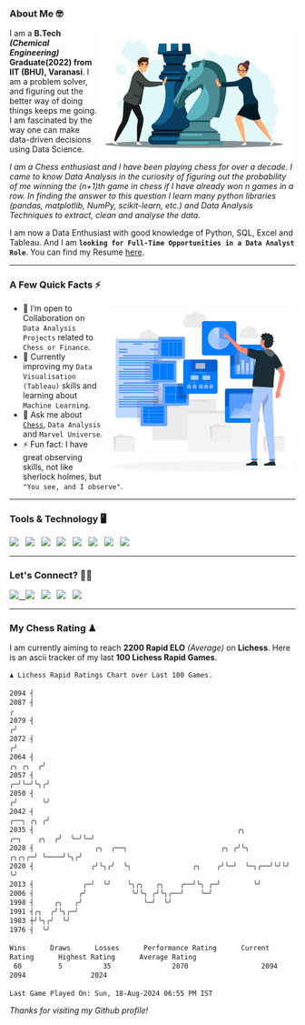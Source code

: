 ### About Me 🤓
<img align="right" alt="Coding" width="350" src="https://github.com/Laxman-Lakhan/Laxman-Lakhan/blob/master/Assets/Chess_Vector.jpg">   

I am a **B.Tech** _**(Chemical Engineering)**_ **Graduate(2022) from IIT (BHU), Varanasi**. I am a problem solver, and figuring out the better way of doing things keeps me going. I am fascinated by the way one can make data-driven decisions using Data Science. 

_I am a Chess enthusiast and I have been playing chess for over a decade. I came to know Data Analysis in the curiosity of figuring out the probability of me winning the (n+1)th game in chess if I have already won n games in a row. In finding the answer to this question I learn many python libraries (pandas, matplotlib, NumPy, scikit-learn, etc.) and Data Analysis Techniques to extract, clean and analyse the data._

I am now a Data Enthusiast with good knowledge of Python, SQL, Excel and Tableau. And I am **`looking for Full-Time Opportunities in a Data Analyst Role`**. You can find my Resume
 [here](https://drive.google.com/file/d/1UIOoogRLj5eGQFQBkuvMmTISZVdl2Ok7/view?usp=sharing).


---

### A Few Quick Facts ⚡️
<img align="right" alt="Coding" width="340" src="https://github.com/Laxman-Lakhan/Laxman-Lakhan/blob/master/Assets/Data_Vector.jpg">   

- 🤝 I’m open to Collaboration on `Data Analysis Projects` related to `Chess or Finance`.
- 📖 Currently improving my `Data Visualisation (Tableau)` skills and learning about `Machine Learning`.
- 💬 Ask me about [`Chess`](https://lichess.org/@/YourKingIsInDanger), `Data Analysis` and `Marvel Universe`.
- ⚡️ Fun fact: I have great observing skills, not like sherlock holmes, but `"You see, and I observe"`.

---
### Tools & Technology 🖥

<img src="https://img.shields.io/badge/Python-white?logo=Python&logoColor=ColorName&style=ShieldStyle" /> &nbsp;
<img src="https://img.shields.io/badge/MySQL-white?logo=MySQL&logoColor=ColorName&style=ShieldStyle" /> &nbsp;
<img src="https://img.shields.io/badge/Tableau-white?logo=Tableau&logoColor=ColorName&style=ShieldStyle" /> &nbsp;
<img src="https://img.shields.io/badge/Excel-white?logo=Microsoft+Excel&logoColor=196F3D&style=ShieldStyle" /> &nbsp;
<img src="https://img.shields.io/badge/Jupyter-white?logo=Jupyter&logoColor=ColorName&style=ShieldStyle" /> &nbsp;
<img src="https://img.shields.io/badge/pandas-white?logo=Pandas&logoColor=000080&style=ShieldStyle" /> &nbsp;
<img src="https://img.shields.io/badge/numpy-white?logo=Numpy&logoColor=85C1E9&style=ShieldStyle" /> &nbsp;
<img src="https://img.shields.io/badge/scikit learn-white?logo=Scikit+Learn&logoColor=ColorName&style=ShieldStyle" /> &nbsp;



---

### Let's Connect? 🫳🏻

<a href="mailto:laxmansingh.lakhan@gmail.com"> <img src="https://img.icons8.com/fluent/48/000000/gmail.png" width="3.5%"/> &nbsp;
[<img src="https://img.icons8.com/color/48/000000/linkedin.png" width="3.5%"/>](https://www.linkedin.com/in/laxman-lakhan/)  &nbsp;
[<img src="https://img.icons8.com/fluent/48/000000/facebook-new.png" width="3.5%"/>](https://www.facebook.com/s.laxmanlakhan/)  &nbsp;
[<img src="https://img.icons8.com/fluent/48/000000/instagram-new.png" width="3.5%"/>](https://www.instagram.com/laxman.lakhan/)  &nbsp;
[<img src="https://img.icons8.com/color/48/000000/twitter.png" width="3.5%"/>](https://twitter.com/laxman__lakhan)  &nbsp;

 ---
  
### My Chess Rating ♟
  
I am currently aiming to reach **2200 Rapid ELO** *(Average)* on **Lichess**. Here is an ascii tracker of my last **100 Lichess Rapid Games**.

  ```
  ♟︎ 𝙻𝚒𝚌𝚑𝚎𝚜𝚜 Rapid 𝚁𝚊𝚝𝚒𝚗𝚐𝚜 𝙲𝚑𝚊𝚛𝚝 𝚘𝚟𝚎𝚛 𝙻𝚊𝚜𝚝 𝟷00 𝙶𝚊𝚖𝚎𝚜.
  
2094 ┤
2087 ┤                                                                                                  ╭
2079 ┤                                                                                                 ╭╯
2072 ┤                                                                                                ╭╯
2064 ┤                                                                                        ╭╮ ╭╮  ╭╯
2057 ┤                                                                                      ╭─╯╰─╯╰╮╭╯
2050 ┤                                                                                     ╭╯      ╰╯
2042 ┤                                                                            ╭──╮ ╭╮ ╭╯
2035 ┤                                                  ╭╮            ╭─╮    ╭╮  ╭╯  ╰─╯╰─╯
2028 ┤               ╭╮  ╭──╮                       ╭╮ ╭╯╰╮     ╭╮╭╮╭─╯ ╰────╯╰╮╭╯
2020 ┤              ╭╯╰╮╭╯  ╰╮               ╭╮    ╭╯╰─╯  ╰─╮╭──╯╰╯╰╯          ╰╯
2013 ┤            ╭─╯  ╰╯    ╰╮╭╮   ╭╮    ╭──╯╰╮ ╭─╯        ╰╯
2006 ┤           ╭╯           ╰╯╰╮ ╭╯╰╮╭──╯    ╰─╯
1998 ┤     ╭╮   ╭╯               ╰─╯  ╰╯
1991 ┤╭╮  ╭╯╰╮╭─╯
1983 ┼╯╰╮╭╯  ╰╯
1976 ┤  ╰╯ 

Wins      Draws      Losses      Performance Rating      Current Rating      Highest Rating      Average Rating
   60         5          35               2070                  2094                2094                2024     

Last Game Played On: Sun, 18-Aug-2024 06:55 PM IST
  ```
  
  
*Thanks for visiting my Github profile!*
